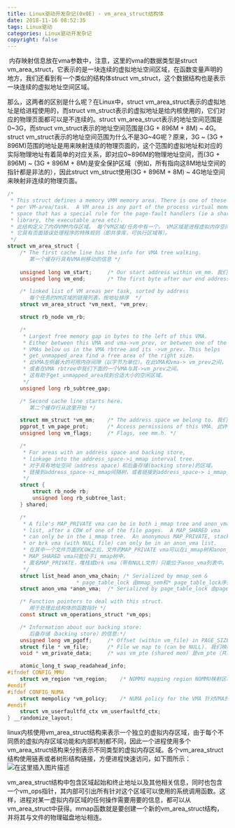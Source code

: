 ```yaml
---
title: Linux驱动开发杂记(0x0E) - vm_area_struct结构体
date: 2018-11-16 08:52:35
tags: Linux驱动
categories: Linux驱动开发杂记
copyright: false
---
```



﻿ 内存映射信息放在vma参数中，注意，这里的vma的数据类型是struct vm_area_struct，它表示的是一块连续的虚拟地址空间区域，在函数变量声明的地方，我们还看到有一个类似的结构体struct vm_struct，这个数据结构也是表示一块连续的虚拟地址空间区域。

那么，这两者的区别是什么呢？在Linux中，struct vm_area_struct表示的虚拟地址是给进程使用的，而struct vm_struct表示的虚拟地址是给内核使用的，它们对应的物理页面都可以是不连续的。struct vm_area_struct表示的地址空间范围是0~3G，而struct vm_struct表示的地址空间范围是(3G + 896M + 8M) ~ 4G。struct vm_struct表示的地址空间范围为什么不是3G~4G呢？原来，3G ~ (3G + 896M)范围的地址是用来映射连续的物理页面的，这个范围的虚拟地址和对应的实际物理地址有着简单的对应关系，即对应0~896M的物理地址空间，而(3G + 896M) ~ (3G + 896M + 8M)是安全保护区域（例如，所有指向这8M地址空间的指针都是非法的），因此struct vm_struct使用(3G + 896M + 8M) ~ 4G地址空间来映射非连续的物理页面。


```c
/*
 * This struct defines a memory VMM memory area. There is one of these
 * per VM-area/task.  A VM area is any part of the process virtual memory
 * space that has a special rule for the page-fault handlers (ie a shared
 * library, the executable area etc).
 * 此结构定义了内存VMM内存区域。 每个VM区域/任务中有一个。 VM区域是进程虚拟内存空间的任何部分，
 * 它具有页面错误处理程序的特殊规则（即共享库，可执行区域等）。
 */
struct vm_area_struct {
	/* The first cache line has the info for VMA tree walking.
	   第一个缓存行具有VMA树移动的信息 */
	
	unsigned long vm_start;		/* Our start address within vm_mm. 我们的起始地址在vm_mm内*/
	unsigned long vm_end;		/* The first byte after our end address within vm_mm. 我们的结束地址在vm_mm之后的第一个字节*/

	/* linked list of VM areas per task, sorted by address 
	   每个任务的VM区域的链接列表，按地址排序  */
	struct vm_area_struct *vm_next, *vm_prev;

	struct rb_node vm_rb;

	/*
	 * Largest free memory gap in bytes to the left of this VMA.
	 * Either between this VMA and vma->vm_prev, or between one of the
	 * VMAs below us in the VMA rbtree and its ->vm_prev. This helps
	 * get_unmapped_area find a free area of the right size.
	 * 此VMA左侧最大的可用内存间隙（以字节为单位）。在此VMA和vma-> vm_prev之间，
	 * 或者在VMA rbtree中我们下面的一个VMA与其->vm_prev之间。
	 * 这有助于get_unmapped_area找到合适大小的空闲区域。
	 */
	unsigned long rb_subtree_gap;

	/* Second cache line starts here. 
	   第二个缓存行从这里开始 */

	struct mm_struct *vm_mm;	/* The address space we belong to. 我们所属的address space*/
	pgprot_t vm_page_prot;		/* Access permissions of this VMA. 此VMA的访问权限 */
	unsigned long vm_flags;		/* Flags, see mm.h. */

	/*
	 * For areas with an address space and backing store,
	 * linkage into the address_space->i_mmap interval tree.
	 * 对于具有地址空间（address apace）和后备存储(backing store)的区域，
	 * 链接到address_space->i_mmap间隔树，或者链接到address_space-> i_mmap_nonlinear列表中的vma。
	 */
	struct {
		struct rb_node rb;
		unsigned long rb_subtree_last;
	} shared;

	/*
	 * A file's MAP_PRIVATE vma can be in both i_mmap tree and anon_vma
	 * list, after a COW of one of the file pages.	A MAP_SHARED vma
	 * can only be in the i_mmap tree.  An anonymous MAP_PRIVATE, stack
	 * or brk vma (with NULL file) can only be in an anon_vma list.
	 * 在其中一个文件页面的COW之后，文件的MAP_PRIVATE vma可以在i_mmap树和anon_vma列表中。
	 * MAP_SHARED vma只能位于i_mmap树中。
	 * 匿名MAP_PRIVATE，堆栈或brk vma（带有NULL文件）只能位于anon_vma列表中。
	 */
	struct list_head anon_vma_chain; /* Serialized by mmap_sem &
					  * page_table_lock 由mmap_sem和* page_table_lock序列化*/
	struct anon_vma *anon_vma;	/* Serialized by page_table_lock 由page_table_lock序列化*/

	/* Function pointers to deal with this struct. 
	   用于处理此结构体的函数指针 */
	const struct vm_operations_struct *vm_ops;

	/* Information about our backing store: 
	   后备存储（backing store）的信息:*/
	unsigned long vm_pgoff;		/* Offset (within vm_file) in PAGE_SIZE units 以PAGE_SIZE为单位的偏移量（在vm_file中）*/
	struct file * vm_file;		/* File we map to (can be NULL). 我们映射到文件（可以为NULL）*/
	void * vm_private_data;		/* was vm_pte (shared mem) 是vm_pte（共享内存） */

	atomic_long_t swap_readahead_info;
#ifndef CONFIG_MMU
	struct vm_region *vm_region;	/* NOMMU mapping region NOMMU映射区域  */
#endif
#ifdef CONFIG_NUMA
	struct mempolicy *vm_policy;	/* NUMA policy for the VMA 针对VMA的NUMA政策 */
#endif
	struct vm_userfaultfd_ctx vm_userfaultfd_ctx;
} __randomize_layout;
```

linux内核使用vm_area_struct结构来表示一个独立的虚拟内存区域，由于每个不同质的虚拟内存区域功能和内部机制都不同，因此一个进程使用多个vm_area_struct结构来分别表示不同类型的虚拟内存区域。各个vm_area_struct结构使用链表或者树形结构链接，方便进程快速访问，如下图所示：
![在这里插入图片描述](https://images0.cnblogs.com/blog2015/571793/201507/200501434261629.png)

vm_area_struct结构中包含区域起始和终止地址以及其他相关信息，同时也包含一个vm_ops指针，其内部可引出所有针对这个区域可以使用的系统调用函数。这样，进程对某一虚拟内存区域的任何操作需要用要的信息，都可以从vm_area_struct中获得。mmap函数就是要创建一个新的vm_area_struct结构，并将其与文件的物理磁盘地址相连。


